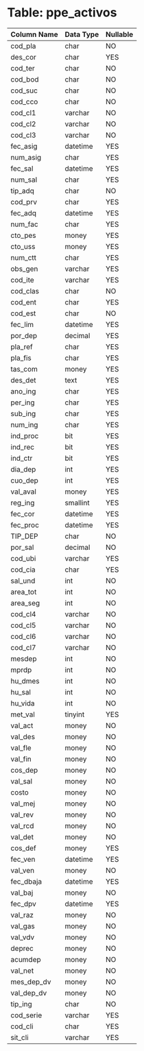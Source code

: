 # Table: ppe_activos

| Column Name | Data Type | Nullable |
|-------------|-----------|----------|
| cod_pla | char | NO |
| des_cor | char | YES |
| cod_ter | char | NO |
| cod_bod | char | NO |
| cod_suc | char | NO |
| cod_cco | char | NO |
| cod_cl1 | varchar | NO |
| cod_cl2 | varchar | NO |
| cod_cl3 | varchar | NO |
| fec_asig | datetime | YES |
| num_asig | char | YES |
| fec_sal | datetime | YES |
| num_sal | char | YES |
| tip_adq | char | NO |
| cod_prv | char | YES |
| fec_adq | datetime | YES |
| num_fac | char | YES |
| cto_pes | money | YES |
| cto_uss | money | YES |
| num_ctt | char | YES |
| obs_gen | varchar | YES |
| cod_ite | varchar | YES |
| cod_clas | char | NO |
| cod_ent | char | YES |
| cod_est | char | NO |
| fec_lim | datetime | YES |
| por_dep | decimal | YES |
| pla_ref | char | YES |
| pla_fis | char | YES |
| tas_com | money | YES |
| des_det | text | YES |
| ano_ing | char | YES |
| per_ing | char | YES |
| sub_ing | char | YES |
| num_ing | char | YES |
| ind_proc | bit | YES |
| ind_rec | bit | YES |
| ind_ctr | bit | YES |
| dia_dep | int | YES |
| cuo_dep | int | YES |
| val_aval | money | YES |
| reg_ing | smallint | YES |
| fec_cor | datetime | YES |
| fec_proc | datetime | YES |
| TIP_DEP | char | NO |
| por_sal | decimal | NO |
| cod_ubi | varchar | YES |
| cod_cia | char | YES |
| sal_und | int | NO |
| area_tot | int | NO |
| area_seg | int | NO |
| cod_cl4 | varchar | NO |
| cod_cl5 | varchar | NO |
| cod_cl6 | varchar | NO |
| cod_cl7 | varchar | NO |
| mesdep | int | NO |
| mprdp | int | NO |
| hu_dmes | int | NO |
| hu_sal | int | NO |
| hu_vida | int | NO |
| met_val | tinyint | YES |
| val_act | money | NO |
| val_des | money | NO |
| val_fle | money | NO |
| val_fin | money | NO |
| cos_dep | money | NO |
| val_sal | money | NO |
| costo | money | NO |
| val_mej | money | NO |
| val_rev | money | NO |
| val_rcd | money | NO |
| val_det | money | NO |
| cos_def | money | YES |
| fec_ven | datetime | YES |
| val_ven | money | NO |
| fec_dbaja | datetime | YES |
| val_baj | money | NO |
| fec_dpv | datetime | YES |
| val_raz | money | NO |
| val_gas | money | NO |
| val_vdv | money | NO |
| deprec | money | NO |
| acumdep | money | NO |
| val_net | money | NO |
| mes_dep_dv | money | NO |
| val_dep_dv | money | NO |
| tip_ing | char | NO |
| cod_serie | varchar | YES |
| cod_cli | char | YES |
| sit_cli | varchar | YES |
